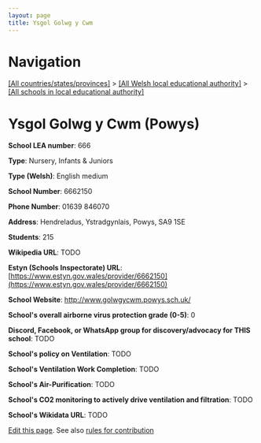 ```yaml
---
layout: page
title: Ysgol Golwg y Cwm
---
```

# Navigation

[[All countries/states/provinces]](../../..) > [[All Welsh local educational authority]](../..) > [[All schools in local educational authority]](..)

# Ysgol Golwg y Cwm (Powys)

**School LEA number**: 666

**Type**: Nursery, Infants & Juniors

**Type (Welsh)**: English medium

**School Number**: 6662150

**Phone Number**: 01639 846070

**Address**: Hendreladus, Ystradgynlais, Powys, SA9 1SE

**Students**: 215

**Wikipedia URL**: TODO

**Estyn (Schools Inspectorate) URL**: [https://www.estyn.gov.wales/provider/6662150](https://www.estyn.gov.wales/provider/6662150)

**School Website**: http://www.golwgycwm.powys.sch.uk/

**School's overall airborne virus protection grade (0-5)**: 0

**Discord, Facebook, or WhatsApp group for discovery/advocacy for THIS school**: TODO

**School's policy on Ventilation**: TODO

**School's Ventilation Work Completion**: TODO

**School's Air-Purification**: TODO

**School's CO2 monitoring to actively drive ventilation and filtration**: TODO

**School's Wikidata URL**: TODO




[Edit this page](https://github.com/VentilationProject/Wales/edit/prif/./Powys/Ysgol_Golwg_y_Cwm.md). See also [rules for contribution](../../../contribution-rules/)
